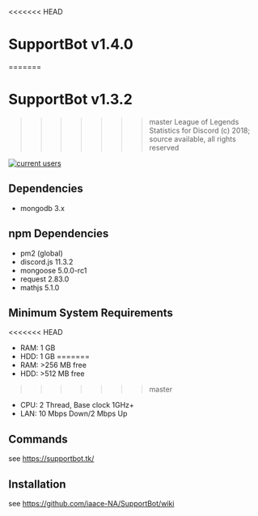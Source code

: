 <<<<<<< HEAD
# SupportBot v1.4.0
=======
# SupportBot v1.3.2
>>>>>>> master
League of Legends Statistics for Discord
(c) 2018; source available, all rights reserved

<a href="https://discord.gg/MTqDXvB" target="_blank" rel="noopener"><img src="https://discordapp.com/api/guilds/384552678161645568/embed.png" alt="current users" /></a>
## Dependencies
- mongodb 3.x
## npm Dependencies
- pm2 (global)
- discord.js 11.3.2
- mongoose 5.0.0-rc1
- request 2.83.0
- mathjs 5.1.0
## Minimum System Requirements
<<<<<<< HEAD
- RAM: 1 GB
- HDD: 1 GB
=======
- RAM: >256 MB free
- HDD: >512 MB free
>>>>>>> master
- CPU: 2 Thread, Base clock 1GHz+
- LAN: 10 Mbps Down/2 Mbps Up
## Commands
see https://supportbot.tk/
## Installation
see https://github.com/iaace-NA/SupportBot/wiki

